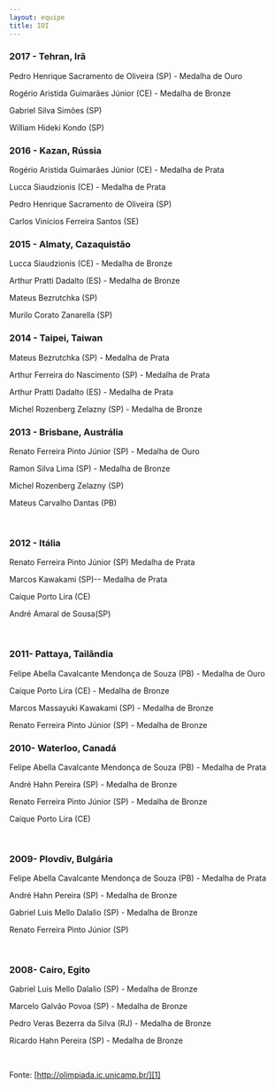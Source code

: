 ```yaml
--- 
layout: equipe
title: IOI
--- 
```


### 2017 - Tehran, Irã


Pedro Henrique Sacramento de Oliveira (SP) - Medalha de Ouro

Rogério Aristida Guimarães Júnior (CE) - Medalha de Bronze

Gabriel Silva Simões (SP)

William Hideki Kondo (SP)



### 2016 - Kazan, Rússia


Rogério Aristida Guimarães Júnior (CE) - Medalha de Prata

Lucca Siaudzionis (CE) - Medalha de Prata

Pedro Henrique Sacramento de Oliveira (SP)

Carlos Vinícios Ferreira Santos (SE)



### 2015 - Almaty, Cazaquistão


Lucca Siaudzionis (CE) - Medalha de Bronze

Arthur Pratti Dadalto (ES) - Medalha de Bronze

Mateus Bezrutchka (SP)

Murilo Corato Zanarella (SP)



### 2014 - Taipei, Taiwan

  
Mateus Bezrutchka (SP) - Medalha de Prata

Arthur Ferreira do Nascimento (SP) - Medalha de Prata

Arthur Pratti Dadalto (ES) - Medalha de Prata

Michel Rozenberg Zelazny (SP) - Medalha de Bronze



### 2013 - Brisbane, Austrália

  
Renato Ferreira Pinto Júnior (SP) - Medalha de Ouro

Ramon Silva Lima (SP) - Medalha de Bronze

Michel Rozenberg Zelazny (SP)

Mateus Carvalho Dantas (PB)

 

### 2012 - Itália

  
Renato Ferreira Pinto Júnior (SP) Medalha de Prata

Marcos Kawakami (SP)-- Medalha de Prata

Caíque Porto Lira (CE)

André Amaral de Sousa(SP)

 

### 2011- Pattaya, Tailândia

  
Felipe Abella Cavalcante Mendonça de Souza (PB) - Medalha de Ouro

Caíque Porto Lira (CE) - Medalha de Bronze

Marcos Massayuki Kawakami (SP) - Medalha de Bronze

Renato Ferreira Pinto Júnior (SP) - Medalha de Bronze


### 2010- Waterloo, Canadá

  
Felipe Abella Cavalcante Mendonça de Souza (PB) - Medalha de Prata

André Hahn Pereira (SP) - Medalha de Bronze

Renato Ferreira Pinto Júnior (SP) - Medalha de Bronze

Caíque Porto Lira (CE)

 

### 2009- Plovdiv, Bulgária

  
Felipe Abella Cavalcante Mendonça de Souza (PB) - Medalha de Prata

André Hahn Pereira (SP) - Medalha de Bronze

Gabriel Luis Mello Dalalio (SP) - Medalha de Bronze

Renato Ferreira Pinto Júnior (SP)

 

### 2008- Cairo, Egito

  
Gabriel Luis Mello Dalalio (SP) - Medalha de Bronze

Marcelo Galvão Povoa (SP) - Medalha de Bronze

Pedro Veras Bezerra da Silva (RJ) - Medalha de Bronze

Ricardo Hahn Pereira (SP) - Medalha de Bronze

 

Fonte: [http://olimpiada.ic.unicamp.br/][1]

 



[1]: http://olimpiada.ic.unicamp.br/

